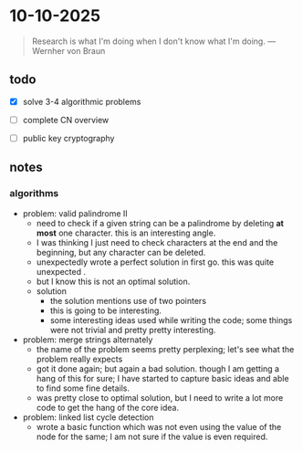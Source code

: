 # 10-10-2025

> Research is what I'm doing when I don't know what I'm doing. — Wernher von Braun

## todo
- [x] solve 3-4 algorithmic problems
- [ ] complete CN overview 
- [ ] public key cryptography 


## notes
### algorithms 
- problem: valid palindrome II
	- need to check if a given string can be a palindrome by deleting **at most** one character. this is an interesting angle. 
	- I was thinking I just need to check characters at the end and the beginning, but any character can be deleted. 
	- unexpectedly wrote a perfect solution in first go. this was quite unexpected .
	- but I know this is not an optimal solution. 
	- solution
		- the solution mentions use of two pointers
		- this is going to be interesting. 
		- some interesting ideas used while writing the code; some things were not trivial and pretty pretty interesting. 
- problem: merge strings alternately
	- the name of the problem seems pretty perplexing; let's see what the problem really expects
	- got it done again; but again a bad solution. though I am getting a hang of this for sure; I have started to capture basic ideas and able to find some fine details. 
	- was pretty close to optimal solution, but I need to write a lot more code to get the hang of the core idea. 
- problem: linked list cycle detection 
	- wrote a basic function which was not even using the value of the node for the same; I am not sure if the value is even required. 
	
